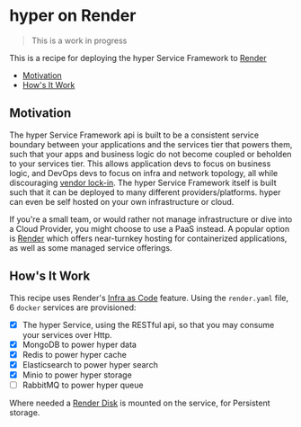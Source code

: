 # hyper on Render

> This is a work in progress

This is a recipe for deploying the hyper Service Framework to [Render](https://render.com)

<!-- toc -->

- [Motivation](#motivation)
- [How's It Work](#hows-it-work)

<!-- tocstop -->

## Motivation

The hyper Service Framework api is built to be a consistent service boundary between your
applications and the services tier that powers them, such that your apps and business logic do not
become coupled or beholden to your services tier. This allows application devs to focus on business
logic, and DevOps devs to focus on infra and network topology, all while discouraging
[vendor lock-in](https://www.cloudflare.com/learning/cloud/what-is-vendor-lock-in/). The hyper
Service Framework itself is built such that it can be deployed to many different
providers/platforms. hyper can even be self hosted on your own infrastructure or cloud.

If you're a small team, or would rather not manage infrastructure or dive into a Cloud Provider, you
might choose to use a PaaS instead. A popular option is [Render](https://render.com) which offers
near-turnkey hosting for containerized applications, as well as some managed service offerings.

## How's It Work

This recipe uses Render's [Infra as Code](https://render.com/docs/infrastructure-as-code) feature.
Using the `render.yaml` file, 6 `docker` services are provisioned:

- [x] The hyper Service, using the RESTful api, so that you may consume your services over Http.
- [x] MongoDB to power hyper data
- [x] Redis to power hyper cache
- [x] Elasticsearch to power hyper search
- [x] Minio to power hyper storage
- [ ] RabbitMQ to power hyper queue

Where needed a [Render Disk](https://render.com/docs/disks) is mounted on the service, for
Persistent storage.
